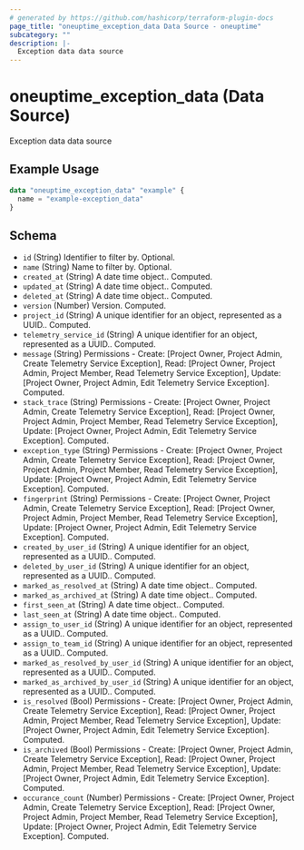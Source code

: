 ```yaml
---
# generated by https://github.com/hashicorp/terraform-plugin-docs
page_title: "oneuptime_exception_data Data Source - oneuptime"
subcategory: ""
description: |-
  Exception data data source
---
```


# oneuptime_exception_data (Data Source)

Exception data data source

## Example Usage

```terraform
data "oneuptime_exception_data" "example" {
  name = "example-exception_data"
}
```

## Schema

- `id` (String) Identifier to filter by. Optional.
- `name` (String) Name to filter by. Optional.
- `created_at` (String) A date time object.. Computed.
- `updated_at` (String) A date time object.. Computed.
- `deleted_at` (String) A date time object.. Computed.
- `version` (Number) Version. Computed.
- `project_id` (String) A unique identifier for an object, represented as a UUID.. Computed.
- `telemetry_service_id` (String) A unique identifier for an object, represented as a UUID.. Computed.
- `message` (String) Permissions - Create: [Project Owner, Project Admin, Create Telemetry Service Exception], Read: [Project Owner, Project Admin, Project Member, Read Telemetry Service Exception], Update: [Project Owner, Project Admin, Edit Telemetry Service Exception]. Computed.
- `stack_trace` (String) Permissions - Create: [Project Owner, Project Admin, Create Telemetry Service Exception], Read: [Project Owner, Project Admin, Project Member, Read Telemetry Service Exception], Update: [Project Owner, Project Admin, Edit Telemetry Service Exception]. Computed.
- `exception_type` (String) Permissions - Create: [Project Owner, Project Admin, Create Telemetry Service Exception], Read: [Project Owner, Project Admin, Project Member, Read Telemetry Service Exception], Update: [Project Owner, Project Admin, Edit Telemetry Service Exception]. Computed.
- `fingerprint` (String) Permissions - Create: [Project Owner, Project Admin, Create Telemetry Service Exception], Read: [Project Owner, Project Admin, Project Member, Read Telemetry Service Exception], Update: [Project Owner, Project Admin, Edit Telemetry Service Exception]. Computed.
- `created_by_user_id` (String) A unique identifier for an object, represented as a UUID.. Computed.
- `deleted_by_user_id` (String) A unique identifier for an object, represented as a UUID.. Computed.
- `marked_as_resolved_at` (String) A date time object.. Computed.
- `marked_as_archived_at` (String) A date time object.. Computed.
- `first_seen_at` (String) A date time object.. Computed.
- `last_seen_at` (String) A date time object.. Computed.
- `assign_to_user_id` (String) A unique identifier for an object, represented as a UUID.. Computed.
- `assign_to_team_id` (String) A unique identifier for an object, represented as a UUID.. Computed.
- `marked_as_resolved_by_user_id` (String) A unique identifier for an object, represented as a UUID.. Computed.
- `marked_as_archived_by_user_id` (String) A unique identifier for an object, represented as a UUID.. Computed.
- `is_resolved` (Bool) Permissions - Create: [Project Owner, Project Admin, Create Telemetry Service Exception], Read: [Project Owner, Project Admin, Project Member, Read Telemetry Service Exception], Update: [Project Owner, Project Admin, Edit Telemetry Service Exception]. Computed.
- `is_archived` (Bool) Permissions - Create: [Project Owner, Project Admin, Create Telemetry Service Exception], Read: [Project Owner, Project Admin, Project Member, Read Telemetry Service Exception], Update: [Project Owner, Project Admin, Edit Telemetry Service Exception]. Computed.
- `occurance_count` (Number) Permissions - Create: [Project Owner, Project Admin, Create Telemetry Service Exception], Read: [Project Owner, Project Admin, Project Member, Read Telemetry Service Exception], Update: [Project Owner, Project Admin, Edit Telemetry Service Exception]. Computed.
